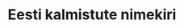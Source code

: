 ---
title: Eesti kalmistute nimekiri
title_en: 'List of Estonian Graveyards'
notes: Eesti kalmistute nimekiri annab ülevaate kõigist Eesti kalmistustest.
notes_en: ''
category:
  - Piirkonnad ja linnad
category_en:
  - Regions and Cities
resources:
  - name: kalmistud
    url: 'https://www.kalmistud.ee/haudi?filter_kalmistud_nimi=Kalmistu+nimi&action=kalmistud'
    format: HTML
    interactive: 'False'
license: OTHER
update_freq: 'http://purl.org/linked-data/sdmx/2009/code#freq-A'
organization: HAUDI
maintainer_name: ''
maintainer_email: ''
maintainer_phone: ''
date_issued: '2020-03-28T15:09:42.357Z'
date_modified: 2020/11/06
---